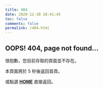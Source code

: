 ```yaml
---
title: 404
date: 2020-12-30 18:41:45
toc: false
comments: false
permalink: /404.html
---
```


<!-- markdownlint-disable MD039 MD033 -->

## OOPS! 404, page not found...

很抱歉，您目前存取的頁面並不存在。

本頁面將於 <span id="timeout">5</span> 秒後返回首頁。

或點選 **[HOME](https://heidiliu2020.github.io/)** 直接返回。

<script>
let countTime = 5;

function count() {
  
  document.getElementById('timeout').textContent = countTime;
  countTime -= 1;
  if(countTime === 0){
    location.href = 'https://heidiliu2020.github.io/'; 
  }
  setTimeout(() => {
    count();
  }, 1000);
}

count();
</script>
